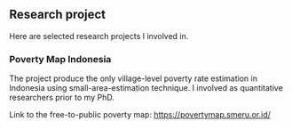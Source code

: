 ## Research project

Here are selected research projects I involved in.

### Poverty Map Indonesia
The project produce the only village-level poverty rate estimation in Indonesia using small-area-estimation technique. I involved as quantitative researchers prior to my PhD.

Link to the free-to-public poverty map: https://povertymap.smeru.or.id/
